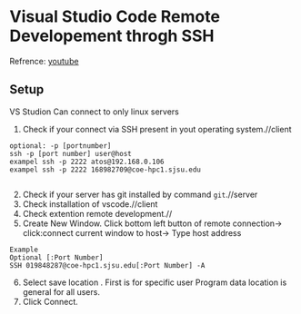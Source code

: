 # Visual Studio Code Remote Developement throgh SSH

Refrence: [youtube](https://youtu.be/lKXMyln_5q4)

## Setup
VS Studion Can connect to only linux servers

1. Check if your connect via SSH present in yout operating system.//client

```
optional: -p [portnumber]
ssh -p [port number] user@host
exampel ssh -p 2222 atos@192.168.0.106
exampel ssh -p 2222 168982709@coe-hpc1.sjsu.edu 


```
2. Check if your server has git installed by command ``` git ```.//server
3. Check installation of vscode.//client
4. Check extention remote development.//
5. Create New Window. Click bottom left button of remote connection-> click:connect current window to host-> Type host address 
```
Example 
Optional [:Port Number]
SSH 019848287@coe-hpc1.sjsu.edu[:Port Number] -A
```
6. Select save location . First is for specific user Program data location is general for all users.
7. Click Connect.


